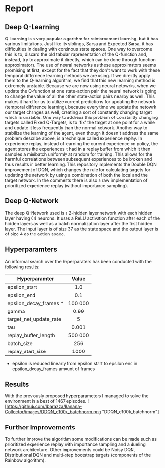 # Report

## Deep Q-Learning
Q-learning is a very popular algorithm for reinforcement learning, but it has various limitations. Just like its siblings, Sarsa and Expected Sarsa, it has difficulties in dealing with continous state spaces. One way to overcome this is to, discard the old tabular rapresentation of the Q-function and, instead, try to approximate it directly, which can be done through function approximators.
The use of neural networks as these approximators seems promising at first, except for the fact that they don't want to work with these temporal differnece learning methods we are using. If we directly apply them to the Q-learning algorithm, we find that this new learning method is extremely unstable. Because we are now using neural netowrks, when we update the Q-function at one state-action pair, the neural network is going to change the value of all the other state-action pairs nearby as well. This makes it hard for us to utilize current predictions for updating the network (temporal difference learning), because every time we update the netowrk our target changes as well, creating a sort of constantly changing target which is unstable.
One way to address this problem of constantly changing targets called Fixed Q-Targets, is to 'fix' the target at one point for a while and update it less frequently than the normal network.
Another way to stabilize the learning of the agent, even though it doesn't address the same problem describe above, is a technique called experience replay. In experience replay, instead of learning the current experience on policy, the agent stores the experiences it had in a replay buffer from which it then samples a minibatch uniformly at random for training. This allows for the harmful correlations between subsequent experiences to be broken and thus results in better learning.
This repository implements the Double DQN improvement of DQN, which changes the rule for calculating targets for updating the network by using a combination of both the local and the target network. In the comments there is also a raw implementation of prioritized experience replay (without importance sampling).

## Deep Q-Network
The deep Q-Network used is a 2-hidden layer network with each hidden layer having 64 neurons. It uses a ReLU activation function after each of the hidden layers as well as a batch normalization layer after the first hidden layer. The input layer is of size 37 as the state space and the output layer is of size 4 as the action space.

## Hyperparamters
An informal search over the hyperparaters has been conducted with the following results:

|     Hyperparamter             |      Value                      |
|-------------------------------|:-------------------------------:|
|    epsilon_start              |          1.0                    |
|    epsilon_end                |          0.1                    |
|    epsilon_decay_frames *     |          100 000                |
|    gamma                      |          0.99                   |
|    target_net_update_rate     |          5                      |
|    tau                        |          0.001                  |
|    replay_buffer_length       |          500 000                |
|    batch_size                 |          256                    |
|    replay_start_size          |          1000                   |
* epsilon is reduced linearly from epsilon start to epsilon end in epsilon_decay_frames amount of frames

## Results
With the previously proposed hyperparameters I managed to solve the environment in a best of 1467 episodes.
![https://github.com/lbarazza/Banana-Collector/images/DDQN_e100k_batchnorm.png "DDQN_e100k_batchnorm"]


## Further Improvements
To further improve the algorithm some modifications can be made such as prioritized experience replay with importance sampling and a dueling network architecture. Other improvements could be Noisy DQN,  Distributional DQN and multi-step bootstrap targets (components of the Rainbow algorithm).






